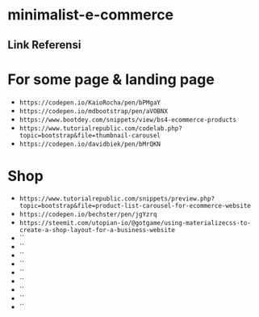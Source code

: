 # minimalist-e-commerce
## Link Referensi

# For some page & landing page
- `https://codepen.io/KaioRocha/pen/bPMgaY`
- `https://codepen.io/mdbootstrap/pen/aVOBNX`
- `https://www.bootdey.com/snippets/view/bs4-ecommerce-products`
- `https://www.tutorialrepublic.com/codelab.php?topic=bootstrap&file=thumbnail-carousel`
- `https://codepen.io/davidbiek/pen/bMrQKN`
# Shop
- `https://www.tutorialrepublic.com/snippets/preview.php?topic=bootstrap&file=product-list-carousel-for-ecommerce-website`
- `https://codepen.io/bechster/pen/jgYzrq`
- `https://steemit.com/utopian-io/@gotgame/using-materializecss-to-create-a-shop-layout-for-a-business-website`
- ``
- ``
- ``
- ``
- ``
- ``
- ``
- ``
- ``

